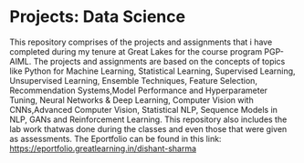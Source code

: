 # Projects: Data Science
This repository comprises of the projects and assignments that i have completed during my tenure at Great Lakes for the course program PGP-AIML. The projects and assignments are based on the concepts of topics like Python for Machine Learning, Statistical Learning, Supervised Learning, Unsupervised Learning, Ensemble Techniques, Feature Selection, Recommendation Systems,Model Performance and Hyperparameter Tuning, Neural Networks &amp; Deep Learning, Computer Vision with CNNs,Advanced Computer Vision, Statistical NLP, Sequence Models in NLP, GANs and Reinforcement Learning. This repository also includes the lab work thatwas done during the classes and even those that were given as assessments. 
The Eportfolio can be found in this link: https://eportfolio.greatlearning.in/dishant-sharma
